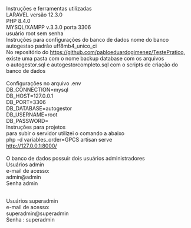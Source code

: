Instruções e ferramentas utilizadas
<br> LARAVEL versão 12.3.0
<br> PHP 8.4.0
<br> MYSQL/XAMPP v.3.3.0 porta 3306
<br> usuário root sem  senha 
<br>
Instruções para configurações do banco de dados
nome do banco autogestao 
padrão uff8mb4_unico_ci
<br>
No repositório do https://github.com/pabloeduardogimenez/TestePratico,
existe uma pasta com o nome backup database com os arquivos
<br> o autogestor.sql e autogestorcompleto.sql com o  scripts de criação do banco de dados 
<br>
<br> Configurações no arquivo .env 
<br> DB_CONNECTION=mysql
<br> DB_HOST=127.0.0.1
<br> DB_PORT=3306
<br> DB_DATABASE=autogestor
<br> DB_USERNAME=root
<br> DB_PASSWORD=
<br>
Instruções para projetos
<br>
para subir o servidor utilizei o comando a abaixo 
<br>php -d variables_order=GPCS artisan serve
<br>http://127.0.0.1:8000/
<br>
<br> O banco de dados possuir dois usuários administradores
<br> Usuários admin
<br> e-mail de acesso: 
<br> admin@admin
<br> Senha admin

<br> Usuários superadmin
<br> e-mail de acesso: 
<br> superadmin@superadmin
<br> Senha : superadmin






